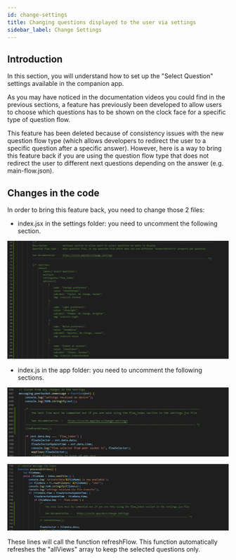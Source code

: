 ```yaml
---
id: change-settings
title: Changing questions displayed to the user via settings
sidebar_label: Change Settings
---
```


## Introduction

In this section, you will understand how to set up the "Select Question" settings available in the companion app.

As you may have noticed in the documentation videos you could find in the previous sections, a feature has previously been developed to allow users to choose which questions has to be shown on the clock face for a specific type of question flow.

This feature has been deleted because of consistency issues with the new question flow type (which allows developers to redirect the user to a specific question after a specific answer). However, here is a way to bring this feature back if you are using the question flow type that does not redirect the user to different next questions depending on the answer (e.g. main-flow.json).

## Changes in the code

In order to bring this feature back, you need to change those 2 files:

- index.jsx in the settings folder: you need to uncomment the following section.

![Index Settings](./assets/change-settings-settings-file.png)

- index.js in the app folder: you need to uncomment the following sections.

![Index file 1](./assets/change-settings-index-file-1.png)

![Index file 2](./assets/change-settings-index-file-2.png)

These lines will call the function refreshFlow. This function automatically refreshes the "allViews" array to keep the selected questions only.



